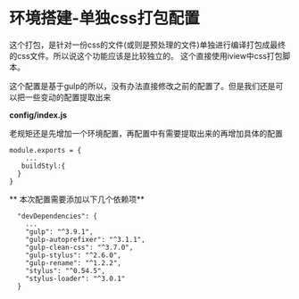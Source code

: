 # 环境搭建-单独css打包配置

这个打包，是针对一份css的文件(或则是预处理的文件)单独进行编译打包成最终的css文件。所以说这个功能应该是比较独立的。 这个直接使用iview中css打包脚本。

这个配置是基于gulp的所以，没有办法直接修改之前的配置了。但是我们还是可以把一些变动的配置提取出来

**config/index.js**

老规矩还是先增加一个环境配置，再配置中有需要提取出来的再增加具体的配置
```jacascript
module.exports = {
    ...
   buildStyl:{
  }
}
```
**
本次配置需要添加以下几个依赖项**
```jacascript
  "devDependencies": {
    ...
    "gulp": "^3.9.1",
    "gulp-autoprefixer": "^3.1.1",
    "gulp-clean-css": "^3.7.0",
    "gulp-stylus": "^2.6.0",
    "gulp-rename": "^1.2.2",
    "stylus": "^0.54.5",
    "stylus-loader": "^3.0.1"
  }
```

